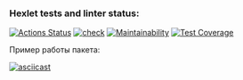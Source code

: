 ### Hexlet tests and linter status:

[![Actions Status](https://github.com/21aLeX/frontend-project-46/workflows/hexlet-check/badge.svg)](https://github.com/21aLeX/frontend-project-46/actions)
[![check](https://github.com/21aLeX/frontend-project-46/actions/workflows/main.yml/badge.svg)](https://github.com/21aLeX/frontend-project-46/actions/workflows/main.yml)
[![Maintainability](https://api.codeclimate.com/v1/badges/3d35ec5c35014b3fbaac/maintainability)](https://codeclimate.com/github/21aLeX/frontend-project-46/maintainability)
[![Test Coverage](https://api.codeclimate.com/v1/badges/3d35ec5c35014b3fbaac/test_coverage)](https://codeclimate.com/github/21aLeX/frontend-project-46/test_coverage)

Пример работы пакета:

[![asciicast](https://asciinema.org/a/g9KawgMZSIHrfkbv1EosdRt1b.svg)](https://asciinema.org/a/g9KawgMZSIHrfkbv1EosdRt1b)
